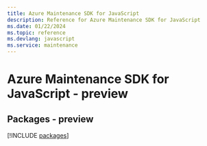 ```yaml
---
title: Azure Maintenance SDK for JavaScript
description: Reference for Azure Maintenance SDK for JavaScript
ms.date: 01/22/2024
ms.topic: reference
ms.devlang: javascript
ms.service: maintenance
---
```

# Azure Maintenance SDK for JavaScript - preview
## Packages - preview
[!INCLUDE [packages](maintenance-index.md)]